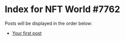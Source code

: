 # Index for NFT World #7762
Posts will be displayed in the order below:

- [Your first post](./001-first.md)

